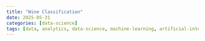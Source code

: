 ```yaml
---
title: "Wine Classification"
date: 2025-05-31
categories: [data-science]
tags: [data, analytics, data-science, machine-learning, artificial-intelligence]
---
```

